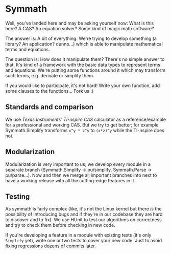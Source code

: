 # Symmath

Well, you've landed here and may be asking yourself now: What is this here? A CAS? An equation solver?
Some kind of magic math software?

The answer is: A bit of everything. We're trying to develop something (a library? An application? dunno...) which
is able to manipulate mathematical terms and equations.

The question is: How does it manipulate them? There's no simple answer to that. It's kind of a framework with the basic
data types to represent terms and equations. We're putting some functions around it which may transform such terms, e.g.
derivate or simplify them.

If you would like to participate, it's not hard! Write your own function, add some clauses to the functions... Fork us :)

## Standards and comparison

We use *Texas Instruments'* *TI-nspire CAS* calculator as a reference/example for a professional and working CAS. But we try to
get better; for example Symmath.Simplify transforms `x^y * z^y` to `(x*z)^y` while the TI-nspire does not.

## Modularization

Modularization is very important to us; we develop every module in a separate branch (Symmath.Simplify -> pu/simplify,
Symmath.Parse -> pu/parse...). Now and then we merge all important branches into next to have a working release with
all the cutting-edge features in it.

## Testing

As symmath is fairly complex (like, it's not the Linux kernel but there *is* the possibility of introducing bugs and if they're
in our codebase they are hard to discover and to fix). We use HUnit to test our algorithms on correctness and try to check them
before checking in new code.

If you're developing a feature in a module with existing tests (it's only `Simplify` yet), write one or two tests to cover your new
code. Just to avoid fixing regressions dozens of commits later.
